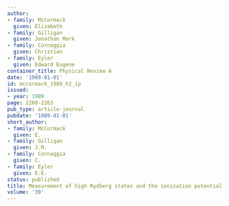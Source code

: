 ```yaml
---
author:
- family: McCormack
  given: Elizabeth
- family: Gilligan
  given: Jonathan Mark
- family: Cornaggia
  given: Christian
- family: Eyler
  given: Edward Eugene
container_title: Physical Review A
date: '1989-01-01'
id: mccormack_1989_h2_ip
issued:
- year: 1989
page: 2260-2263
pub_type: article-journal
pubdate: '1989-01-01'
short_author:
- family: McCormack
  given: E.
- family: Gilligan
  given: J.M.
- family: Cornaggia
  given: C.
- family: Eyler
  given: E.E.
status: published
title: Measurement of high Rydberg states and the ionization potential of $\ce{H2}$
volume: '39'
---
```


